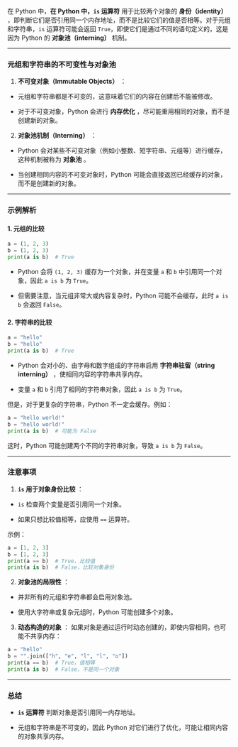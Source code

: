 在 Python 中，**在 Python 中，`is` 运算符**  用于比较两个对象的 **身份（identity）** ，即判断它们是否引用同一个内存地址，而不是比较它们的值是否相等。对于元组和字符串，`is` 运算符可能会返回 `True`，即使它们是通过不同的语句定义的，这是因为 Python 的 **对象池（interning）**  机制。

---


### 元组和字符串的不可变性与对象池 
 
1. **不可变对象（Immutable Objects）** ：
  - 元组和字符串都是不可变的，这意味着它们的内容在创建后不能被修改。
 
  - 对于不可变对象，Python 会进行 **内存优化** ，尽可能重用相同的对象，而不是创建新的对象。
 
2. **对象池机制（Interning）** ： 
  - Python 会对某些不可变对象（例如小整数、短字符串、元组等）进行缓存，这种机制被称为 **对象池** 。

  - 当创建相同内容的不可变对象时，Python 可能会直接返回已经缓存的对象，而不是创建新的对象。


---


### 示例解析 

#### 1. 元组的比较 


```python
a = (1, 2, 3)
b = (1, 2, 3)
print(a is b)  # True
```
 
- Python 会将 `(1, 2, 3)` 缓存为一个对象，并在变量 `a` 和 `b` 中引用同一个对象，因此 `a is b` 为 `True`。
 
- 但需要注意，当元组非常大或内容复杂时，Python 可能不会缓存，此时 `a is b` 会返回 `False`。

#### 2. 字符串的比较 


```python
a = "hello"
b = "hello"
print(a is b)  # True
```
 
- Python 会对小的、由字母和数字组成的字符串启用 **字符串驻留（string interning）** ，使相同内容的字符串共享内存。
 
- 变量 `a` 和 `b` 引用了相同的字符串对象，因此 `a is b` 为 `True`。

但是，对于更复杂的字符串，Python 不一定会缓存。例如：


```python
a = "hello world!"
b = "hello world!"
print(a is b)  # 可能为 False
```
这时，Python 可能创建两个不同的字符串对象，导致 `a is b` 为 `False`。

---


### 注意事项 
 
1. **`is` 用于对象身份比较** ： 
  - `is` 检查两个变量是否引用同一个对象。
 
  - 如果只想比较值相等，应使用 `==` 运算符。

示例：


```python
a = [1, 2, 3]
b = [1, 2, 3]
print(a == b)  # True，比较值
print(a is b)  # False，比较对象身份
```
 
2. **对象池的局限性** ：
  - 并非所有的元组和字符串都会启用对象池。

  - 使用大字符串或复杂元组时，Python 可能创建多个对象。
 
3. **动态构造的对象** ：
如果对象是通过运行时动态创建的，即使内容相同，也可能不共享内存：

```python
a = "hello"
b = "".join(["h", "e", "l", "l", "o"])
print(a == b)  # True，值相等
print(a is b)  # False，不是同一个对象
```


---


### 总结 
 
- **`is` 运算符**  判断对象是否引用同一内存地址。

- 元组和字符串是不可变的，因此 Python 对它们进行了优化，可能让相同内容的对象共享内存。